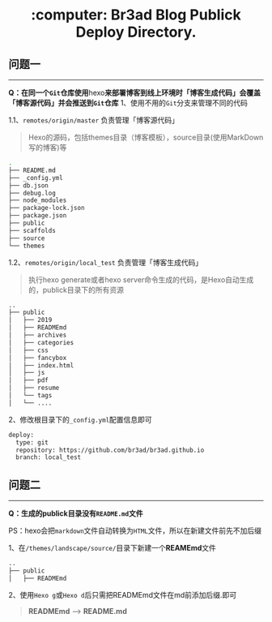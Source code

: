 <h1 align="center"> :computer: Br3ad Blog Publick Deploy Directory.</h1>

## 问题一
---

**Q：在同一个`Git`仓库使用**hexo**来部署博客到线上环境时「博客生成代码」会覆盖「博客源代码」并会推送到`Git`仓库**
1、使用不用的`Git`分支来管理不同的代码

1.1、`remotes/origin/master` 负责管理「博客源代码」
> Hexo的源码，包括themes目录（博客模板），source目录(使用MarkDown写的博客)等

```sh
.
├── README.md
├── _config.yml
├── db.json
├── debug.log
├── node_modules
├── package-lock.json
├── package.json
├── public
├── scaffolds
├── source
└── themes
```

1.2、`remotes/origin/local_test` 负责管理「博客生成代码」
> 执行hexo generate或者hexo server命令生成的代码，是Hexo自动生成的，publick目录下的所有资源

```sh
..
├── public
│   ├── 2019
│   ├── READMEmd
│   ├── archives
│   ├── categories
│   ├── css
│   ├── fancybox
│   ├── index.html
│   ├── js
│   ├── pdf
│   ├── resume
│   └── tags
│   └── ....
```

2、修改根目录下的`_config.yml`配置信息即可
```sh
deploy:
  type: git
  repository: https://github.com/br3ad/br3ad.github.io
  branch: local_test
```

## 问题二
---

**Q：生成的publick目录没有`README.md`文件**

PS：hexo会把`markdown`文件自动转换为`HTML`文件，所以在新建文件前先不加后缀

1、在`/themes/landscape/source/`目录下新建一个**REAMEmd**文件
```sh
..
├── public
│   ├── READMEmd
```

2、使用`Hexo g`或`Hexo d`后只需把READMEmd文件在md前添加后缀.即可
> **READMEmd** —> **README.md**
